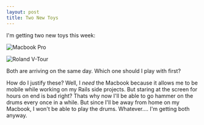 ```yaml
--- 
layout: post
title: Two New Toys
---
```

I'm getting two new toys this week:

![Macbook Pro](http://www.channelregister.co.uk/2006/02/14/macbook_pro_1.jpg "Macbook pro")

 ![Roland V-Tour](http://www.sweetwater.com/images/items/TD6S-large.jpg "Roland V-Drum")

Both are arriving on the same day.  Which one should I play with first?

How do I justify these? Well, I _need_ the Macbook because it allows me to be mobile while working on my Rails side projects.  But staring at the screen for hours on end is bad right? Thats why now I'll be able to go hammer on the drums every once in a while. But since I'll be away from home on my Macbook, I won't be able to play the drums.  Whatever.... I'm getting both anyway.
